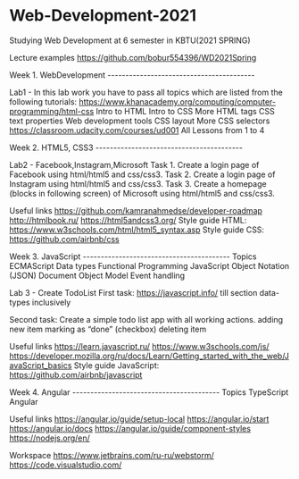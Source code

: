   # Web-Development-2021
  Studying Web Development at 6 semester in KBTU(2021 SPRING)

  Lecture examples
  https://github.com/bobur554396/WD2021Spring

 
  Week 1. WebDevelopment -----------------------------------------
  
  Lab1 - In this lab work you have to pass all topics which are listed from the following tutorials:
  https://www.khanacademy.org/computing/computer-programming/html-css
  Intro to HTML
  Intro to CSS
  More HTML tags
  CSS text properties
  Web development tools
  CSS layout
  More CSS selectors
  https://classroom.udacity.com/courses/ud001
  All Lessons from 1 to 4


  Week 2. HTML5, CSS3 -----------------------------------------
  
  Lab2 - Facebook,Instagram,Microsoft
  Task 1. Create a login page of Facebook using html/html5 and css/css3.
  Task 2. Create a login page of Instagram using html/html5 and css/css3.
  Task 3. Create a homepage (blocks in following screen) of Microsoft using html/html5 and css/css3.
  
  Useful links
  https://github.com/kamranahmedse/developer-roadmap
  http://htmlbook.ru/
  https://html5andcss3.org/
  Style guide HTML: https://www.w3schools.com/html/html5_syntax.asp
  Style guide CSS: https://github.com/airbnb/css
  
  
  Week 3. JavaScript -----------------------------------------
  Topics
  ECMAScript
  Data types
  Functional Programming
  JavaScript Object Notation (JSON)
  Document Object Model
  Event handling

  Lab 3 - Create TodoList 
  First task:
  https://javascript.info/
  till section data-types inclusively

  Second task:
  Create a simple todo list app with all working actions.
  adding new item
  marking as “done” (checkbox)
  deleting item

  Useful links
  https://learn.javascript.ru/
  https://www.w3schools.com/js/
  https://developer.mozilla.org/ru/docs/Learn/Getting_started_with_the_web/JavaScript_basics
  Style guide JavaScript: https://github.com/airbnb/javascript
  
  
  Week 4. Angular -----------------------------------------
  Topics
  TypeScript
  Angular

  Useful links
  https://angular.io/guide/setup-local
  https://angular.io/start
  https://angular.io/docs
  https://angular.io/guide/component-styles
  https://nodejs.org/en/
  
  Workspace
  https://www.jetbrains.com/ru-ru/webstorm/
  https://code.visualstudio.com/






